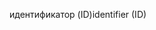 <span data-ttu-id="76edb-101">идентификатор (ID)</span><span class="sxs-lookup"><span data-stu-id="76edb-101">identifier (ID)</span></span>